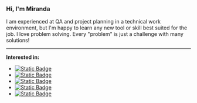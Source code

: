 ### Hi, I'm Miranda

I am experienced at QA and project planning in a technical work environment, but I'm happy to learn any new tool or skill best suited for the job. I love problem solving. Every "problem" is just a challenge with many solutions!

<hr>

**Interested in:**<br>
- <a href="#">![Static Badge](https://img.shields.io/badge/Software_development-teal)</a>
- <a href="#">![Static Badge](https://img.shields.io/badge/Backend_technologies-teal)</a>
- <a href="#">![Static Badge](https://img.shields.io/badge/Automation-teal)</a>
- <a href="#">![Static Badge](https://img.shields.io/badge/Testing/QA-teal)</a>
- <a href="#">![Static Badge](https://img.shields.io/badge/CLI_tools-teal)</a>
